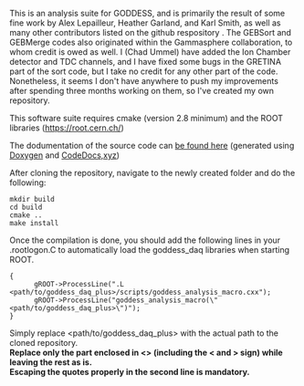 This is an analysis suite for GODDESS, and is primarily the result of some fine work by Alex Lepailleur, Heather Garland, and Karl Smith, as well as many other contributors listed on the github respository . The GEBSort and GEBMerge codes also originated within the Gammasphere collaboration, to whom credit is owed as well. I (Chad Ummel) have added the Ion Chamber detector and TDC channels, and I have fixed some bugs in the GRETINA part of the sort code, but I take no credit for any other part of the code. Nonetheless, it seems I don't have anywhere to push my improvements after spending three months working on them, so I've created my own repository.

This software suite requires cmake (version 2.8 minimum) and the ROOT libraries (https://root.cern.ch/)

The dodumentation of the source code can [be found here](https://codedocs.xyz/zupalex/goddess_daq/index.html) (generated using [Doxygen](http://www.stack.nl/~dimitri/doxygen/) and [CodeDocs,xyz](https://codedocs.xyz/))

After cloning the repository, navigate to the newly created folder and do the following:
```
mkdir build
cd build
cmake ..
make install
```
Once the compilation is done, you should add the following lines in your .rootlogon.C to automatically load the goddess_daq libraries when starting ROOT.
```
{  
      gROOT->ProcessLine(".L <path/to/goddess_daq_plus>/scripts/goddess_analysis_macro.cxx");  
      gROOT->ProcessLine("goddess_analysis_macro(\"<path/to/goddess_daq_plus>\")");  
}  
```
Simply replace <path/to/goddess_daq_plus> with the actual path to the cloned repository.  
**Replace only the part enclosed in <> (including the < and > sign) while leaving the rest as is.  
Escaping the quotes properly in the second line is mandatory.**
